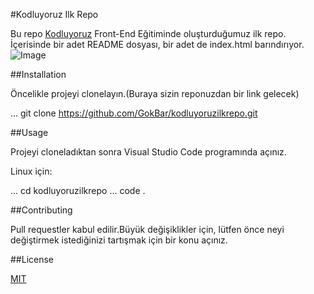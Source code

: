 #Kodluyoruz Ilk Repo

Bu repo [Kodluyoruz](https://www.kodluyoruz.org/) Front-End Eğitiminde oluşturduğumuz ilk repo. İçerisinde bir adet README dosyası, bir adet de index.html barındırıyor.
![Image](git/odev1/figures/github.png)

##Installation

Öncelikle projeyi clonelayın.(Buraya sizin reponuzdan bir link gelecek)

... git clone https://github.com/GokBar/kodluyoruzilkrepo.git

##Usage

Projeyi cloneladıktan sonra Visual Studio Code programında açınız.

Linux için:

... cd kodluyoruzilkrepo
... code .

##Contributing

Pull requestler kabul edilir.Büyük değişiklikler için, lütfen önce neyi değiştirmek istediğinizi tartışmak için bir konu açınız.

##License

[MIT](https://choosealicense.com/licenses/mit/)
